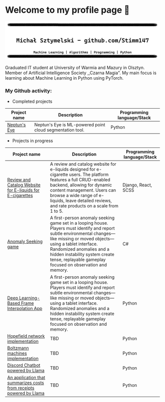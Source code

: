 # Welcome to my profile page 👋

![a banner](/bez_tytułu.gif)

Graduated IT student at University of Warmia and Mazury in Olsztyn. Member of Artificial Intelligence Society ,,Czarna Magia".
My main focus is learning about Machine Learning in Python using PyTorch.

### My Github activity:

- Completed projects

| Project name                                                                                     | Description | Programming language/Stack |
|--------------------------------------------------------------------------------------------------| --- |----------------------------|
| [Neptun's Eye](https://github.com/KTFish/neptuns-eye)                                             | Neptun's Eye is ML-powered point cloud segmentation tool. | Python                     |



- Projects in progress

| Project name                                                                                            | Description                                                                                                                                                                                                                                                                                                 | Programming language/Stack |
|---------------------------------------------------------------------------------------------------------|-------------------------------------------------------------------------------------------------------------------------------------------------------------------------------------------------------------------------------------------------------------------------------------------------------------|----------------------------|
| [Review and Catalog Website for E-liquids for E-cigarettes](https://github.com) | A review and catalog website for e-liquids designed for e-cigarette users. The platform features a full CRUD-enabled backend, allowing for dynamic content management. Users can browse a wide range of e-liquids, leave detailed reviews, and rate products on a scale from 1 to 5.                        | Django, React, SCSS        |
| [Anomaly Seeking game](https://github.com)                                      | A first-person anomaly seeking game set in a looping house. Players must identify and report subtle environmental changes—like missing or moved objects—using a tablet interface. Randomized anomalies and a hidden instability system create tense, replayable gameplay focused on observation and memory. | C#                         |
| [Deep Learning-Based Frame Interpolation App](https://github.com/Stimm147/frame-interpolation)               | A first-person anomaly seeking game set in a looping house. Players must identify and report subtle environmental changes—like missing or moved objects—using a tablet interface. Randomized anomalies and a hidden instability system create tense, replayable gameplay focused on observation and memory. | Python                     |
| [Hopefield network implementation](https://github.com/Stimm147/hopefield-network)                          | TBD                                                                                                                                                                                                                                                                                                         | Python              |
| [Boltzmann machines implementation](https://github.com/Stimm147/boltzmann-machines)                         | TBD                                                                                                                                                                                                                                                                                                         | Python              |
| [Discord Chatbot powered by Llama](https://github.com/Stimm147/llama-chatbot)               | TBD                                                                                                                                                                                                                                                                                                         | Python              |
| [An application that summarizes costs from receipts powered by Llama](https://github.com/Stimm147/llama-receipts)               | TBD                                                                                                                                                                                                                                                                                                         | Python              |




